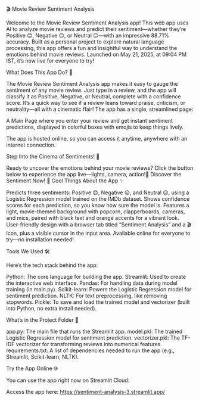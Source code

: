 🎬 Movie Review Sentiment Analysis

Welcome to the Movie Review Sentiment Analysis app! This web app uses AI to analyze movie reviews and predict their sentiment—whether they’re Positive 😊, Negative 😔, or Neutral 😐—with an impressive 88.71% accuracy. Built as a personal project to explore natural language processing, this app offers a fun and insightful way to understand the emotions behind movie reviews. Launched on May 21, 2025, at 09:04 PM IST, it’s now live for everyone to try!

What Does This App Do? 🌟

The Movie Review Sentiment Analysis app makes it easy to gauge the sentiment of any movie review. Just type in a review, and the app will classify it as Positive, Negative, or Neutral, complete with a confidence score. It’s a quick way to see if a review leans toward praise, criticism, or neutrality—all with a cinematic flair! The app has a single, streamlined page:

A Main Page where you enter your review and get instant sentiment predictions, displayed in colorful boxes with emojis to keep things lively.

The app is hosted online, so you can access it anytime, anywhere with an internet connection.

Step Into the Cinema of Sentiments! 🍿

Ready to uncover the emotions behind your movie reviews? Click the button below to experience the app live—lights, camera, action!🎥 Discover the Sentiment Now! 🎥
Cool Things About the App ✨

Predicts three sentiments: Positive 😊, Negative 😔, and Neutral 😐, using a Logistic Regression model trained on the IMDb dataset.
Shows confidence scores for each prediction, so you know how sure the model is.
Features a light, movie-themed background with popcorn, clapperboards, cameras, and mics, paired with black text and orange accents for a vibrant look.
User-friendly design with a browser tab titled “Sentiment Analysis” and a 🎬 icon, plus a visible cursor in the input area.
Available online for everyone to try—no installation needed!

Tools We Used 🛠️

Here’s the tech stack behind the app:

Python: The core language for building the app.
Streamlit: Used to create the interactive web interface.
Pandas: For handling data during model training (in main.py).
Scikit-learn: Powers the Logistic Regression model for sentiment prediction.
NLTK: For text preprocessing, like removing stopwords.
Pickle: To save and load the trained model and vectorizer (built into Python, no extra install needed).

What’s in the Project Folder 📂

app.py: The main file that runs the Streamlit app.
model.pkl: The trained Logistic Regression model for sentiment prediction.
vectorizer.pkl: The TF-IDF vectorizer for transforming reviews into numerical features.
requirements.txt: A list of dependencies needed to run the app (e.g., Streamlit, Scikit-learn, NLTK).

Try the App Online 🌐

You can use the app right now on Streamlit Cloud:

Access the app here: https://sentiment-analysis-3.streamlit.app/
